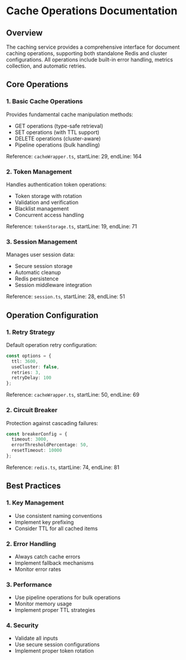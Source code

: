 # Cache Operations Documentation

## Overview
The caching service provides a comprehensive interface for document caching operations, supporting both standalone Redis and cluster configurations. All operations include built-in error handling, metrics collection, and automatic retries.

## Core Operations

### 1. Basic Cache Operations
Provides fundamental cache manipulation methods:
- GET operations (type-safe retrieval)
- SET operations (with TTL support)
- DELETE operations (cluster-aware)
- Pipeline operations (bulk handling)

Reference: `cacheWrapper.ts`, startLine: 29, endLine: 164

### 2. Token Management
Handles authentication token operations:
- Token storage with rotation
- Validation and verification
- Blacklist management
- Concurrent access handling

Reference: `tokenStorage.ts`, startLine: 19, endLine: 71

### 3. Session Management
Manages user session data:
- Secure session storage
- Automatic cleanup
- Redis persistence
- Session middleware integration

Reference: `session.ts`, startLine: 28, endLine: 51

## Operation Configuration

### 1. Retry Strategy
Default operation retry configuration:

```typescript
const options = {
  ttl: 3600,
  useCluster: false,
  retries: 3,
  retryDelay: 100
};
```

Reference: `cacheWrapper.ts`, startLine: 50, endLine: 69

### 2. Circuit Breaker
Protection against cascading failures:

```typescript
const breakerConfig = {
  timeout: 3000,
  errorThresholdPercentage: 50,
  resetTimeout: 10000
};
```

Reference: `redis.ts`, startLine: 74, endLine: 81

## Best Practices

### 1. Key Management
- Use consistent naming conventions
- Implement key prefixing
- Consider TTL for all cached items

### 2. Error Handling
- Always catch cache errors
- Implement fallback mechanisms
- Monitor error rates

### 3. Performance
- Use pipeline operations for bulk operations
- Monitor memory usage
- Implement proper TTL strategies

### 4. Security
- Validate all inputs
- Use secure session configurations
- Implement proper token rotation

